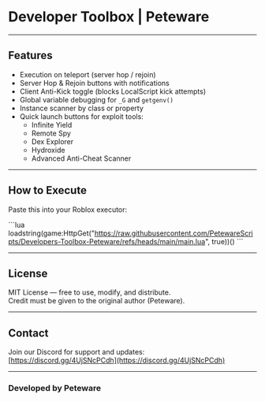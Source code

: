 # Developer Toolbox | Peteware

---

## Features

- Execution on teleport (server hop / rejoin)
- Server Hop & Rejoin buttons with notifications
- Client Anti-Kick toggle (blocks LocalScript kick attempts)
- Global variable debugging for `_G` and `getgenv()`
- Instance scanner by class or property
- Quick launch buttons for exploit tools:
  - Infinite Yield
  - Remote Spy
  - Dex Explorer
  - Hydroxide
  - Advanced Anti-Cheat Scanner

---

## How to Execute

Paste this into your Roblox executor:

\`\`\`lua
loadstring(game:HttpGet("https://raw.githubusercontent.com/PetewareScripts/Developers-Toolbox-Peteware/refs/heads/main/main.lua", true))()
\`\`\`

---

## License

MIT License — free to use, modify, and distribute.  
Credit must be given to the original author (Peteware).

---

## Contact

Join our Discord for support and updates:  
[https://discord.gg/4UjSNcPCdh](https://discord.gg/4UjSNcPCdh)

---

### Developed by Peteware
